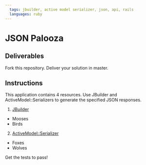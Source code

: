 ```yaml
---
  tags: jbuilder, active model serializer, json, api, rails
  languages: ruby
---
```


# JSON Palooza

## Deliverables

Fork this repository. Deliver your solution in master.

## Instructions

This application contains 4 resources. Use JBuilder and
ActiveModel::Serializers to generate the specified JSON responses.

1. [JBuilder](https://github.com/rails/jbuilder)
  - Mooses
  - Birds

2. [ActiveModel::Serializer](https://github.com/rails-api/active_model_serializers)
  - Foxes
  - Wolves

Get the tests to pass!
